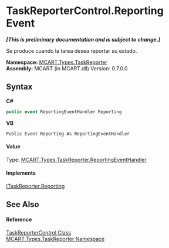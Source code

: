 # TaskReporterControl.Reporting Event
 _**\[This is preliminary documentation and is subject to change.\]**_

Se produce cuando la tarea desea reportar su estado.

**Namespace:**&nbsp;<a href="256f3901-18cb-eeca-835c-7de778822db3">MCART.Types.TaskReporter</a><br />**Assembly:**&nbsp;MCART (in MCART.dll) Version: 0.7.0.0

## Syntax

**C#**<br />
``` C#
public event ReportingEventHandler Reporting
```

**VB**<br />
``` VB
Public Event Reporting As ReportingEventHandler
```


#### Value
Type: <a href="a478a650-c947-d2a0-aa5a-c560b9b9a7bf">MCART.Types.TaskReporter.ReportingEventHandler</a>

#### Implements
<a href="5125c21c-17f0-bfe6-6ea5-4473dc17ffe7">ITaskReporter.Reporting</a><br />

## See Also


#### Reference
<a href="8772b8d4-cb78-6a2a-83e0-dd746f24cc98">TaskReporterControl Class</a><br /><a href="256f3901-18cb-eeca-835c-7de778822db3">MCART.Types.TaskReporter Namespace</a><br />